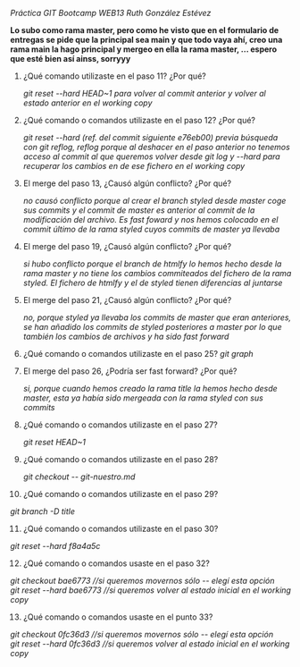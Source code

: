 *Práctica GIT Bootcamp WEB13*
*Ruth González Estévez*

**Lo subo como rama master, pero como he visto que en el formulario de entregas se pide que la principal sea main y  que todo vaya ahí, creo una rama main la hago principal y mergeo en ella la rama master, ... espero que esté bien así ainss, sorryyy**

1. ¿Qué comando utilizaste en el paso 11? ¿Por qué?
    
   *git reset --hard HEAD~1 para volver al commit anterior y volver al estado anterior en el working copy*

2. ¿Qué comando o comandos utilizaste en el paso 12? ¿Por qué?
   
   *git reset --hard (ref. del commit siguiente e76eb00) previa búsqueda con git reflog, reflog porque al deshacer en el paso anterior no tenemos acceso al commit al que queremos volver desde git log y --hard para recuperar los cambios en de ese fichero en el  working copy*

3. El merge del paso 13, ¿Causó algún conflicto? ¿Por qué?

   *no causó conflicto porque al crear el branch styled desde master coge sus commits y el commit de master es anterior al commit de la modificación del archivo. Es fast foward y nos hemos colocado en el commit último de la rama styled cuyos commits de master ya llevaba*

4. El merge del paso 19, ¿Causó algún conflicto? ¿Por qué?
  
   *si hubo conflicto porque el branch de htmlfy lo hemos hecho desde la rama master y no tiene los cambios commiteados del fichero de la rama styled. El fichero de htmlfy y el de styled tienen diferencias al juntarse*

5. El merge del paso 21, ¿Causó algún conflicto? ¿Por qué?

   *no, porque styled ya llevaba los commits de master que eran anteriores, se han añadido los commits de styled posteriores a master por lo que también los cambios de archivos y ha sido fast forward*
	
6. ¿Qué comando o comandos utilizaste en el paso 25?
   *git graph*

7. El merge del paso 26, ¿Podría ser fast forward? ¿Por qué?
   
   *si, porque cuando hemos creado la rama title la hemos hecho desde master, esta ya había sido mergeada con la rama styled con sus commits*

8. ¿Qué comando o comandos utilizaste en el paso 27?

   *git reset HEAD~1*

9. ¿Qué comando o comandos utilizaste en el paso 28?

   *git checkout -- git-nuestro.md*

10. ¿Qué comando o comandos utilizaste en el paso 29?

   *git branch -D title*

11. ¿Qué comando o comandos utilizaste en el paso 30?

   *git reset --hard f8a4a5c*

12. ¿Qué comando o comandos usaste en el paso 32?

   *git checkout bae6773 //si queremos movernos sólo -- elegí esta opción*  
   *git reset --hard bae6773 //si queremos volver al estado inicial en el working copy*  

13. ¿Qué comando o comandos usaste en el punto 33?

   *git checkout 0fc36d3 //si queremos movernos sólo -- elegí esta opción*  
   *git reset --hard 0fc36d3 //si queremos volver al estado inicial en el working copy*  

